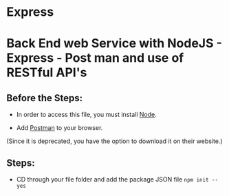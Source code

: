 # Express

<H1>Back End web Service with NodeJS - Express - Post man and use of RESTful API's </H1>

<H2>Before the Steps:</H2>

- In order to access this file, you must install [Node](https://nodejs.org/en/download/).

- Add [Postman](https://www.postman.com/downloads/) to your browser.

(Since it is deprecated, you have the option to download it on their website.)


<H2>Steps:</H2>

- CD through your file folder and add the package JSON file `npm init --yes`